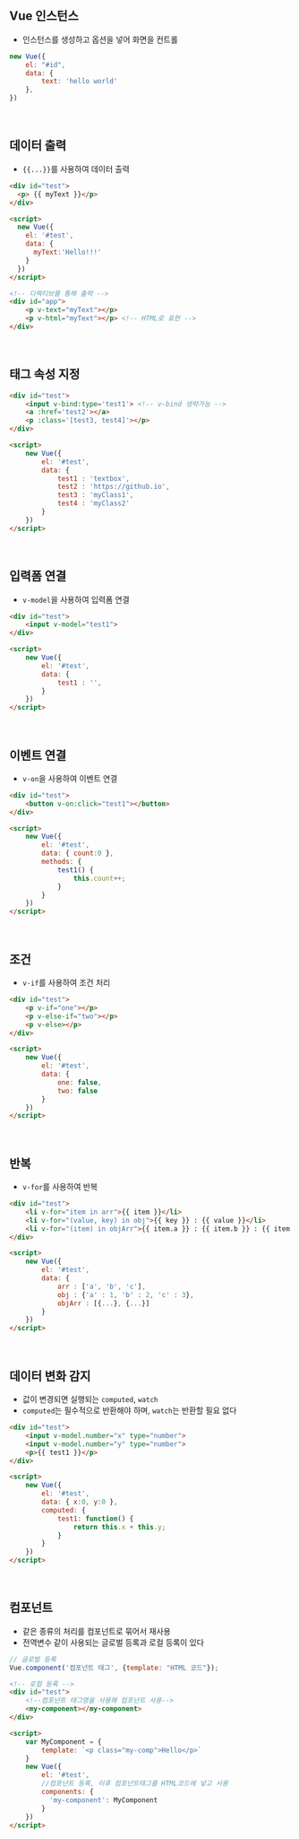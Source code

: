 <!-- --- --><!-- title: 기본 문법 --><!-- updated: 2023-02-03 07:59:18Z --><!-- created: 2023-02-03 07:17:53Z --><!-- latitude: 37.56653500 --><!-- longitude: 126.97796920 --><!-- altitude: 0.0000 --><!-- --- -->## Vue 인스턴스- 인스턴스를 생성하고 옵션을 넣어 화면을 컨트롤```javascriptnew Vue({    el: "#id",    data: {        text: 'hello world'    },})```<br>## 데이터 출력- `{{...}}`를 사용하여 데이터 출력```html<div id="test">  <p> {{ myText }}</p></div><script>  new Vue({	el: '#test',	data: {              	  myText:'Hello!!!'  	}  })</script>``````html<!-- 디렉티브를 통해 출력 --><div id="app">	<p v-text="myText"></p>	<p v-html="myText"></p> <!-- HTML로 표현 --></div>```<br>## 태그 속성 지정```html<div id="test">	<input v-bind:type='test1'> <!-- v-bind 생략가능 -->	<a :href='test2'></a>	<p :class='[test3, test4]'></p></div><script>	new Vue({		el: '#test',		data: {			test1 : 'textbox',			test2 : 'https://github.io',			test3 : 'myClass1',			test4 : 'myClass2'		}	})</script>```<br>## 입력폼 연결- `v-model`을 사용하여 입력폼 연결```html<div id="test">	<input v-model="test1"></div><script>	new Vue({		el: '#test',		data: {			test1 : '',		}	})</script>```<br>## 이벤트 연결- `v-on`을 사용하여 이벤트 연결```html<div id="test">	<button v-on:click="test1"></button></div><script>	new Vue({		el: '#test',		data: { count:0 },		methods: {			test1() {				this.count++;			}		}	})</script>```<br>## 조건- `v-if`를 사용하여 조건 처리```html<div id="test">	<p v-if="one"></p>	<p v-else-if="two"></p>	<p v-else></p></div><script>	new Vue({		el: '#test',		data: {			one: false,			two: false		}	})</script>```<br>## 반복- `v-for`를 사용하여 반복```html<div id="test">	<li v-for="item in arr">{{ item }}</li>	<li v-for="(value, key) in obj">{{ key }} : {{ value }}</li>	<li v-for="(item) in objArr">{{ item.a }} : {{ item.b }} : {{ item.c }}</li></div><script>	new Vue({		el: '#test',		data: {			arr : ['a', 'b', 'c'],			obj : {'a' : 1, 'b' : 2, 'c' : 3},			objArr : [{...}, {...}]		}	})</script>```<br>## 데이터 변화 감지- 값이 변경되면 실행되는 `computed`, `watch`- `computed`는 필수적으로 반환해야 하며, `watch`는 반환할 필요 없다```html<div id="test">	<input v-model.number="x" type="number">	<input v-model.number="y" type="number">	<p>{{ test1 }}</p></div><script>	new Vue({		el: '#test',		data: { x:0, y:0 },		computed: {			test1: function() {				return this.x + this.y;			}		}	})</script>```<br>## 컴포넌트- 같은 종류의 처리를 컴포넌트로 묶어서 재사용- 전역변수 같이 사용되는 글로벌 등록과 로컬 등록이 있다```javascript// 글로벌 등록Vue.component('컴포넌트 태그', {template: "HTML 코드"});``````html<!-- 로컬 등록 --><div id="test">	<!--컴포넌트 태그명을 사용해 컴포넌트 사용-->	<my-component></my-component></div><script>	var MyComponent = {		template: `<p class="my-comp">Hello</p>`	}	new Vue({		el: '#test',		//컴포넌트 등록, 이후 컴포넌트태그를 HTML코드에 넣고 사용		components: {     		  'my-component': MyComponent		}	})</script>```<br>